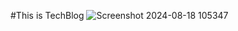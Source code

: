 #This is TechBlog
![Screenshot 2024-08-18 105347](https://github.com/user-attachments/assets/4f8d2b77-0f56-4755-b8de-c214aa5ec689)
